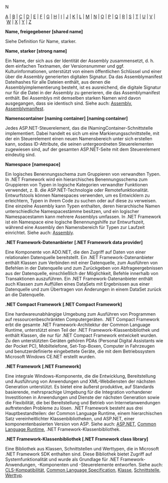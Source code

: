 <div class="topic" xmlns:mtps="http://msdn2.microsoft.com/mtps" xmlns="http://www.w3.org/1999/xhtml">
  <link type="text/css" rel="Stylesheet" href="..\branding1.css" />
  <div class="title" xmlns:asp="http://msdn2.microsoft.com/asp">N<!----></div>
  <!--Content type: DocStudio. Transform: devdiv2mtps.xslt.-->
  <div id="mainSection"> <div id="mainBody">  <p /> <p> <a class="mtps-external-link" href="../7k60b9ww_de-de_vs.80/7k60b9ww.md">A</a> | <a class="mtps-external-link" href="../b85sw2k8_de-de_vs.80/b85sw2k8.md">B</a> | <a class="mtps-external-link" href="../ea8964x0_de-de_vs.80/ea8964x0.md">C</a> | <a class="mtps-external-link" href="../0skzec74_de-de_vs.80/0skzec74.md">D</a> | <a class="mtps-external-link" href="../t64fd4ef_de-de_vs.80/t64fd4ef.md">E</a> | <a class="mtps-external-link" href="../44kt76b4_de-de_vs.80/44kt76b4.md">F</a> | <a class="mtps-external-link" href="../exx57whb_de-de_vs.80/exx57whb.md">G</a> | <a class="mtps-external-link" href="../h223kcf0_de-de_vs.80/h223kcf0.md">H</a> | <a class="mtps-external-link" href="../6k49dddk_de-de_vs.80/6k49dddk.md">I</a> | <a class="mtps-external-link" href="../f9dds3k7_de-de_vs.80/f9dds3k7.md">J</a> | <a class="mtps-external-link" href="../ms229690_de-de_vs.80/ms229690.md">K</a> | <a class="mtps-external-link" href="../1kxda69d_de-de_vs.80/1kxda69d.md">L</a> | <a class="mtps-external-link" href="../7a753yk6_de-de_vs.80/7a753yk6.md">M</a> | <a href="#cpglon">N</a> | <a class="mtps-external-link" href="../ms229695_de-de_vs.80/ms229695.md">O</a> | <a class="mtps-external-link" href="../k908yeh7_de-de_vs.80/k908yeh7.md">P</a> | <a class="mtps-external-link" href="../ms229702_de-de_vs.80/ms229702.md">Q</a> | <a class="mtps-external-link" href="../2sw99y1z_de-de_vs.80/2sw99y1z.md">R</a> | <a class="mtps-external-link" href="../c83eyewf_de-de_vs.80/c83eyewf.md">S</a> | <a class="mtps-external-link" href="../38ek7zet_de-de_vs.80/38ek7zet.md">T</a> | <a class="mtps-external-link" href="../ece0ts45_de-de_vs.80/ece0ts45.md">U</a> | <a class="mtps-external-link" href="../tefc2tz1_de-de_vs.80/tefc2tz1.md">V</a> | <a class="mtps-external-link" href="../hd402x97_de-de_vs.80/hd402x97.md">W</a> | <a class="mtps-external-link" href="../49ck9awf_de-de_vs.80/49ck9awf.md">X</a> | <a class="mtps-external-link" href="../ms229692_de-de_vs.80/ms229692.md">Y</a> | <a class="mtps-external-link" href="../ms229698_de-de_vs.80/ms229698.md">Z</a> </p> <div id="sectionSection0" class="seeAlsoNoToggleSection"> <p> <b>Name, freigegebener</b> <b>[shared name]</b> </p> <p>Siehe Definition für Name, starker.</p> <p> <b>Name, starker</b> <b>[strong name]</b> </p> <p>Ein Name, der sich aus der Identität der Assembly zusammensetzt, d. h. dem einfachen Textnamen, der Versionsnummer und ggf. Kulturinformationen, unterstützt von einem öffentlichen Schlüssel und einer über die Assembly generierten digitalen Signatur. Da das Assemblymanifest Dateihashes für alle Dateien enthält, aus denen die Assemblyimplementierung besteht, ist es ausreichend, die digitale Signatur nur für die Datei in der Assembly zu generieren, die das Assemblymanifest enthält. Bei Assemblys mit demselben starken Namen wird davon ausgegangen, dass sie identisch sind. Siehe auch: <a class="mtps-external-link" href="../7k60b9ww_de-de_vs.80/7k60b9ww.md">Assembly</a>, <a class="mtps-external-link" href="../7k60b9ww_de-de_vs.80/7k60b9ww.md">Assemblymanifest</a>.</p> <p> <b>Namenscontainer</b> <b>[naming container]</b> <b>[naming container]</b> </p> <p>Jedes ASP.NET-Steuerelement, das die INamingContainer-Schnittstelle implementiert. Dabei handelt es sich um eine Markierungsschnittstelle, mit der ein Steuerelement einen neuen Namensbereich unter sich erstellen kann, sodass ID-Attribute, die seinen untergeordneten Steuerelementen zugewiesen sind, auf der gesamten ASP.NET-Seite mit dem Steuerelement eindeutig sind. </p> <p> <b>Namespace</b> <b>[namespace]</b> </p> <p>Ein logisches Benennungsschema zum Gruppieren von verwandten Typen. In .NET Framework wird ein hierarchisches Benennungsschema zum Gruppieren von Typen in logische Kategorien verwandter Funktionen verwendet, z. B. die ASP.NET-Technologie oder Remotefunktionalität. Entwurfstools können Namespaces verwenden, um es Entwicklern zu erleichtern, Typen in ihrem Code zu suchen oder auf diese zu verweisen. Eine einzelne Assembly kann Typen enthalten, deren hierarchische Namen unterschiedliche Namespacestämme besitzen, und ein logischer Namespacestamm kann mehrere Assemblys umfassen. In .NET Framework ist ein Namespace eine logische Benennungshilfe zur Entwurfszeit, während eine Assembly den Namensbereich für Typen zur Laufzeit einrichtet. Siehe auch: <a class="mtps-external-link" href="../7k60b9ww_de-de_vs.80/7k60b9ww.md">Assembly</a>.</p> <p> <b>.NET Framework-Datenanbieter</b> <b>[.NET Framework data provider]</b> </p> <p>Eine Komponente von ADO.NET, die den Zugriff auf Daten von einer relationalen Datenquelle bereitstellt. Ein .NET Framework-Datenanbieter enthält Klassen zum Verbinden mit einer Datenquelle, zum Ausführen von Befehlen in der Datenquelle und zum Zurückgeben von Abfrageergebnissen aus der Datenquelle, einschließlich der Möglichkeit, Befehle innerhalb von Transaktionen auszuführen. Ein .NET Framework-Datenanbieter enthält auch Klassen zum Auffüllen eines DataSets mit Ergebnissen aus einer Datenquelle und zum Übertragen von Änderungen in einem DataSet zurück an die Datenquelle.</p> <p> <b>.NET Compact Framework</b> <b>[.NET Compact Framework]</b> </p> <p>Eine hardwareunabhängige Umgebung zum Ausführen von Programmen auf ressourcenbeschränkten Computergeräten. .NET Compact Framework erbt die gesamte .NET Framework-Architektur der Common Language Runtime, unterstützt einen Teil der .NET Framework-Klassenbibliothek und enthält Klassen, die nur für .NET Compact Framework entwickelt wurden. Zu den unterstützten Geräten gehören PDAs (Personal Digital Assistants wie der Pocket PC), Mobiltelefone, Set-Top-Boxen, Computer in Fahrzeugen und benutzerdefinierte eingebettete Geräte, die mit dem Betriebssystem Microsoft Windows CE.NET erstellt wurden.</p> <p> <b>.NET Framework</b> <b>[.NET Framework]</b> </p> <p>Eine integrale Windows-Komponente, die die Entwicklung, Bereitstellung und Ausführung von Anwendungen und XML-Webdiensten der nächsten Generation unterstützt. Es bietet eine äußerst produktive, auf Standards basierende, mehrsprachige Umgebung für die Integration vorhandener Investitionen in Anwendungen und Dienste der nächsten Generation sowie die Flexibilität, die bei Bereitstellung und Betrieb von Internetanwendungen auftretenden Probleme zu lösen. .NET Framework besteht aus drei Hauptbestandteilen: der Common Language Runtime, einem hierarchischen Satz vereinheitlichter Klassenbibliotheken, und ASP.NET, einer komponentenbasierten Version von ASP. Siehe auch: <a class="mtps-external-link" href="../7k60b9ww_de-de_vs.80/7k60b9ww.md">ASP.NET</a>, <a class="mtps-external-link" href="../ea8964x0_de-de_vs.80/ea8964x0.md">Common Language Runtime</a>, .NET Framework-Klassenbibliothek.</p> <p> <b>.NET Framework-Klassenbibliothek </b> <b>[.NET Framework class library]</b> </p> <p>Eine Bibliothek aus Klassen, Schnittstellen und Werttypen, die in Microsoft .NET Framework SDK enthalten sind. Diese Bibliothek bietet Zugriff auf Systemfunktionalität und wurde als Grundlage für .NET Framework-Anwendungen, -Komponenten und -Steuerelemente entworfen. Siehe auch: <a class="mtps-external-link" href="../ea8964x0_de-de_vs.80/ea8964x0.md">CLS-Kompatibilität</a>, <a class="mtps-external-link" href="../ea8964x0_de-de_vs.80/ea8964x0.md">Common Language Specification</a>, <a class="mtps-external-link" href="../ms229690_de-de_vs.80/ms229690.md">Klasse</a>, <a class="mtps-external-link" href="../c83eyewf_de-de_vs.80/c83eyewf.md">Schnittstelle</a>, <a class="mtps-external-link" href="../hd402x97_de-de_vs.80/hd402x97.md">Werttyp</a>.</p> </div></div>  </div>
</div>